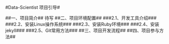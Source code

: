 #Data-Scientist 项目引导#

##一、项目简介##
     待写
##二、项目环境配置##
###2.1、开发工具介绍###
###2.2、安装Linux操作系统###
###2.3、安装Ruby环境###
###2.4、安装jekyll###
###2.5、Git常用方法###
##三、项目开发流程##
##四、项目参与方法##

